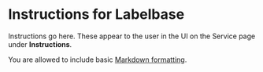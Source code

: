 # Instructions for Labelbase

Instructions go here. These appear to the user in the UI on the Service page under **Instructions**.

You are allowed to include basic [Markdown formatting](https://www.markdownguide.org/basic-syntax).
